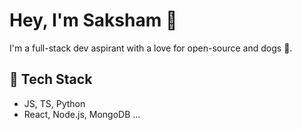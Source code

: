 # Hey, I'm Saksham 👋  
I'm a full-stack dev aspirant with a love for open-source and dogs 🐶.

## 🚀 Tech Stack
- JS, TS, Python
- React, Node.js, MongoDB
...
